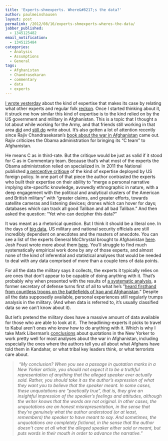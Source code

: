 ```yaml
---
title: 'Experts-shmexperts. Where&#8217;s the data?'
author: paulmeinshausen
layout: post
permalink: /2012/08/16/experts-shmexperts-wheres-the-data/
jabber_published:
  - 1345125482
email_notification:
  - 1345125484
categories:
  - Analysis
  - Assumptions
  - General
tags:
  - Afghanistan
  - Chandrasekaran
  - commentary
  - data
  - experts
---
```

[I wrote yesterday][1] about the kind of expertise that makes its case by relating what other experts and regular folk [reckon][2]. Once I started thinking about it, it struck me how similar this kind of expertise is to the kind relied on by the US government and military in Afghanistan. This is a topic that I thought a lot about while working for the Army, and that friends still working in that area [did][3] and [still do][4] write about. It&#8217;s also gotten a lot of attention recently since Rajiv Chandrasekaran&#8217;s [book about the war in Afghanistan][5] came out. Rajiv criticizes the Obama administration for bringing its &#8220;C team&#8221; to Afghanistan.<!--more-->

He means C as in third-rate. But the critique would be just as valid if it stood for C as in Commentary team. Because that&#8217;s what most of the experts the Obama administration relied on specialized in. In 2011 the National published [a perceptive critique][6] of the kind of expertise deployed by US foreign policy. In one part of that piece the author contrasted the experts who built their expertise on their ability to “merge a personal narrative implying site-specific knowledge, avowedly ethnographic in nature, with a deep engagement with the political and analytical clusters of the American and British military&#8221; with &#8220;greater claims, and greater efforts, towards satellite cameras and listening devices; drones which can hover for days; databases which can track all good Taliban and all bad Taliban.&#8221; And then asked the question: &#8220;Yet who can decipher this data?&#8221;

It was meant as a rhetorical question. But I think it should be a literal one. In the days of [big data][7], US military and national security officials are still incredibly dependent on anecdotes and the masters of anecdote. You can see a list of the experts General McChrystal brought to Afghanistan [here][8]. Josh Foust wrote more about them [here][3]. You&#8217;ll struggle to find much systematically empirical work done by any of those experts, and almost none of the kind of inferential and statistical analyses that would be needed to deal with any data comprised of more than a couple tens of data points.

For all the data the military says it collects, the experts it typically relies on are ones that don&#8217;t appear to be capable of doing anything with it. That&#8217;s probably why when presented with the results of [a systematic analysis][9], a former secretary of defense turns first of all to what he&#8217;s &#8221;[heard firsthand from countless troops on the battlefields of Iraq and Afghanistan][10].&#8221; Despite all the data supposedly available, personal experiences still regularly trumps analysis in the military. (And when data is referred to, it&#8217;s usually classified data so we can&#8217;t know about it).

But let&#8217;s pretend the military does have a massive amount of data available for those who are able to look at it.  The headlining-experts it picks to travel to Kabul aren&#8217;t ones who know how to do anything with it. Which is why I take Mark Liberman&#8217;s [conclusions][11] about quotations in the New Yorker to work pretty well for most analyses about the war in Afghanistan, including especially the ones where the authors tell you all about what Afghans have told them in Kandahar, or what tribal key leaders think, or what terrorists care about.

>  *&#8220;My conclusion? When you see a passage in quotation marks in a New Yorker article, you should not expect it to be a truthful representation of anything that the alleged speaker ever actually said. Rather, you should take it as the author&#8217;s expression of what they want you to believe that the speaker meant. In some cases, these unquotations are &#8220;poetically true&#8221;, that is, they give an insightful impression of the speaker&#8217;s feelings and attitudes, although the writer knows that the words are not original. In other cases, the unquotations are an honest misrepresentation, in the sense that they&#8217;re genuinely what the author understood (or at least, remembers) the speaker to have meant to say. And sometimes, the unquotations are completely fictional, in the sense that the author doesn&#8217;t care at all what the alleged speaker either said or meant, but puts words in their mouth in order to advance the narrative.&#8221;*

 [1]: http://houseofstones.wordpress.com/2012/08/15/experts-that-send-us-their-reckons/
 [2]: http://www.youtube.com/watch?v=oP-rkzJ6yZw
 [3]: http://registan.net/index.php/2009/05/24/gauging-obamas-af-pak-experts/
 [4]: http://registan.net/index.php/2012/06/28/exum-vs-exum-or-revisioning-counterinsurgency-in-helmand/
 [5]: http://www.foreignpolicy.com/articles/2012/06/25/deadwood?page=full
 [6]: http://www.thenational.ae/arts-culture/books/flying-blind-us-foreign-policys-lack-of-expertise?pageCount=0#full
 [7]: http://www.nytimes.com/2012/08/12/business/how-big-data-became-so-big-unboxed.html
 [8]: http://washingtonindependent.com/53322/so-who-were-the-advisers-for-mcchrystals-60-day-afghanistan-review
 [9]: http://www.foreignaffairs.com/articles/137800/chris-rohlfs-and-ryan-sullivan/the-mrap-boondoggle
 [10]: http://www.airforcetimes.com/news/2012/08/gannett-estimate-lives-mraps-saved-lowered-081412/
 [11]: http://languagelog.ldc.upenn.edu/nll/?p=4113